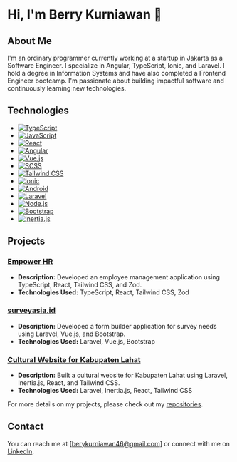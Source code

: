 # Hi, I'm Berry Kurniawan 👋

## About Me

I'm an ordinary programmer currently working at a startup in Jakarta as a Software Engineer. I specialize in Angular, TypeScript, Ionic, and Laravel. I hold a degree in Information Systems and have also completed a Frontend Engineer bootcamp. I'm passionate about building impactful software and continuously learning new technologies.

## Technologies

- [![TypeScript](https://img.shields.io/badge/TypeScript-3178C6?style=flat&logo=typescript&logoColor=white)](https://www.typescriptlang.org/)
- [![JavaScript](https://img.shields.io/badge/JavaScript-F7DF1C?style=flat&logo=javascript&logoColor=black)](https://developer.mozilla.org/en-US/docs/Web/JavaScript)
- [![React](https://img.shields.io/badge/React-61DAFB?style=flat&logo=react&logoColor=white)](https://reactjs.org/)
- [![Angular](https://img.shields.io/badge/Angular-E23237?style=flat&logo=angular&logoColor=white)](https://angular.io/)
- [![Vue.js](https://img.shields.io/badge/Vue.js-4FC08D?style=flat&logo=vue.js&logoColor=white)](https://vuejs.org/)
- [![SCSS](https://img.shields.io/badge/SCSS-CC6699?style=flat&logo=sass&logoColor=white)](https://sass-lang.com/)
- [![Tailwind CSS](https://img.shields.io/badge/Tailwind%20CSS-06B6D4?style=flat&logo=tailwind-css&logoColor=white)](https://tailwindcss.com/)
- [![Ionic](https://img.shields.io/badge/Ionic-3880FF?style=flat&logo=ionic&logoColor=white)](https://ionicframework.com/)
- [![Android](https://img.shields.io/badge/Android-3DDC84?style=flat&logo=android&logoColor=white)](https://developer.android.com/)
- [![Laravel](https://img.shields.io/badge/Laravel-FD5D8A?style=flat&logo=laravel&logoColor=white)](https://laravel.com/)
- [![Node.js](https://img.shields.io/badge/Node.js-339933?style=flat&logo=node.js&logoColor=white)](https://nodejs.org/)
- [![Bootstrap](https://img.shields.io/badge/Bootstrap-7952B3?style=flat&logo=bootstrap&logoColor=white)](https://getbootstrap.com/)
- [![Inertia.js](https://img.shields.io/badge/Inertia.js-5B5B5B?style=flat&logo=inertia&logoColor=white)](https://inertiajs.com/)

## Projects

### [Empower HR](https://empower-hr.vercel.app/)

- **Description:** Developed an employee management application using TypeScript, React, Tailwind CSS, and Zod.
- **Technologies Used:** TypeScript, React, Tailwind CSS, Zod

### [surveyasia.id](https://surveyasia.id/)

- **Description:** Developed a form builder application for survey needs using Laravel, Vue.js, and Bootstrap.
- **Technologies Used:** Laravel, Vue.js, Bootstrap

### [Cultural Website for Kabupaten Lahat](#)

- **Description:** Built a cultural website for Kabupaten Lahat using Laravel, Inertia.js, React, and Tailwind CSS.
- **Technologies Used:** Laravel, Inertia.js, React, Tailwind CSS

For more details on my projects, please check out my [repositories](https://github.com/Berykwn).

## Contact

You can reach me at [berykurniawan46@gmail.com] or connect with me on [LinkedIn](https://www.linkedin.com/in/berrykwn).
